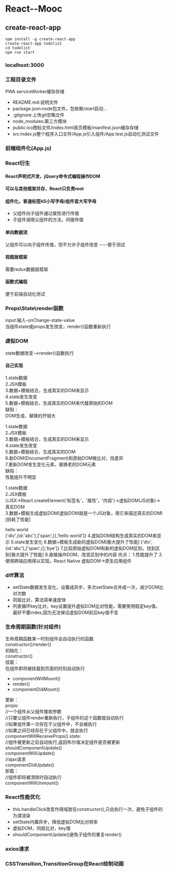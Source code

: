 # React--Mooc  
## create-react-app    
```
npm install -g create-react-app  
create-react-app todolist
cd todolist  
npm run start 
```
### localhost:3000  
### 工程目录文件  
PWA serviceWorker缓存存储
- README.md:说明文件
- package.json:node包文件，包依赖/start启动...  
- .gitgnore:上传git忽略文件  
- node_modules:第三方模块  
- public:ico图标文件/index.html首页模板/manifest.json缓存存储  
- src:index.js整个程序入口文件/App.js引入组件/App.test.js自动化测试文件   
### 前端组件化(App.js)  
### React衍生
#### React声明式开发，jQuery命令式编程操作DOM  
#### 可以与其他框架并存，React只负责root
#### 组件化，普通标签h5小写字母/组件首大写字母  
- 父组件向子组件通过属性进行传值
- 子组件调用父组件的方法，间接传值  
#### 单向数据流  
父组件可以向子组件传值，但不允许子组件改变
----便于测试  
#### 视图层框架  
需要redux数据层框架  
#### 函数式编程  
便于前端自动化测试  
### Props\State\render函数  
input:输入-onChange-state-value  
当组件state或props发生改变，render()函数重新执行
### 虚拟DOM  
state数据改变-->render()函数执行  
#### 自己实现  
1.state数据  
2.JSX模板  
3.数据+模板结合，生成真实的DOM来显示  
4.state发生改变  
5.数据+模板结合，生成真实的DOM来代替原始的DOM   
缺陷：  
DOM生成、替换的开销大 

1.state数据  
2.JSX模板  
3.数据+模板结合，生成真实的DOM来显示  
4.state发生改变  
5.数据+模板结合，生成真实的DOM  
6.新DOM(DocumentFragment)和原始DOM做比对，找差异  
7.更新DOM发生变化元素，替换老的DOM元素  
缺陷：  
性能提升不明显   

1.state数据  
2.JSX模板  
//JSX->React.createElement('标签名'，'属性'，'内容')->虚拟DOM(JS对象)->真实DOM  
3.数据+模板生成虚拟DOM(虚拟DOM就是一个JS对象，用它来描述真实的DOM)[损耗了性能]   
<div id='abc'><span>hello world</span></div>    
{'div',{id:'abc'},['span',{},'hello world']}     
4.虚拟DOM结构生成真实的DOM来显示     
5.state发生变化    
6.数据+模板生成新的虚拟DOM[极大提升了性能]    
{'div',{id:'abc'},['span',{},'bye']}      
7.比较原始虚拟DOM和新的虚拟DOM区别，找到区别[极大提升了性能]      
8.直接操作DOM，改变区别中的内容      
优点：  
1.性能提升了  
2.使得跨端应用得以实现。React Native  虚拟DOM->原生应用组件   

### diff算法  
- setState数据发生变化，设置成异步，多次setState合并成一次，减少DOM比对次数    
- 同层比对，算法简单速度快  
- 列表循环key比对，key设置提升虚拟DOM比对性能，需要使用稳定key值，最好不要index,因为无法保证虚拟DOM前后key值不变     

### 生命周期函数(针对组件)  
生命周期函数某一时刻组件会自动执行的函数   
constructor()/render()  
初始化：  
constructor()   
挂载：  
在组件即将被挂载到页面的时刻自动执行    
- componentWillMount()  
- render()  
- componentDidMount()  

更新：  
props:  
//一个组件从父组件接收参数   
//只要父组件render重新执行，子组件的这个函数就自动执行   
//如果组件第一次存在于父组件中，不会被执行  
//如果之间已经存在于父组件中，就会执行  
componentWillReceiveProps()
state:  
//组件被更新之前自动执行,返回布尔值决定组件是否被更新   
shouldComponentUpdate()   
componentWillUpdate()  
//ajax请求   
componentDidUpdate()  
卸载：  
//组件即将被清除时自动执行    
componentWillUnmount()  
### React性能优化  
- this.handleClick改变作用域放在constructor(),只会执行一次，避免子组件的为谓渲染  
-  setState内置异步，降低虚拟DOM比对频率  
- 虚拟DOM，同层比对，key值  
- shouldComponentUpdate()避免子组件的重复render()
### axios请求    
### CSSTransition,TransitionGroup在React绘制动画  
